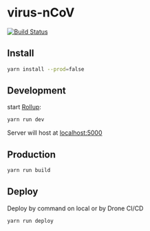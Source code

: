 # virus-nCoV

[![Build Status](https://cloud.drone.io/api/badges/wiasliaw77210/virus-ConV/status.svg)](https://cloud.drone.io/wiasliaw77210/virus-ConV)

## Install

```bash
yarn install --prod=false
```

## Development

start [Rollup](https://rollupjs.org):

```bash
yarn run dev
```

Server will host at [localhost:5000](http://localhost:5000)

## Production

```bash
yarn run build
```

## Deploy

Deploy by command on local or by Drone CI/CD

```bash
yarn run deploy
```

####